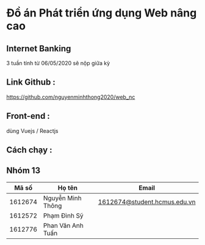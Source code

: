 # Đồ án Phát triển ứng dụng Web nâng cao
## Internet Banking
3 tuần tính từ 06/05/2020 sẽ nộp giữa kỳ

## Link Github :
https://github.com/nguyenminhthong2020/web_nc

## Front-end : 
dùng Vuejs / Reactjs

## Cách chạy : 

## Nhóm 13
Mã số | Họ tên | Email 
----- | ------ |------ 
1612674 | Nguyễn Minh Thông | 1612674@student.hcmus.edu.vn 
1612572 | Phạm Đình Sỹ | 
1612776 | Phan Văn Anh Tuấn | 
